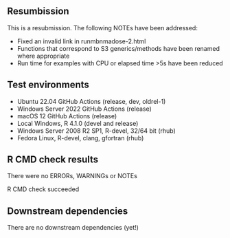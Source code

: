 
## Resumbission

This is a resubmission. The following NOTEs have been addressed:

* Fixed an invalid link in runmbnmadose-2.html
* Functions that correspond to S3 generics/methods have been renamed where appropriate
* Run time for examples with CPU or elapsed time >5s have been reduced


## Test environments

* Ubuntu 22.04 GitHub Actions (release, dev, oldrel-1)
* Windows Server 2022 GitHub Actions (release)
* macOS 12 GitHub Actions (release)
* Local Windows, R 4.1.0 (devel and release)
* Windows Server 2008 R2 SP1, R-devel, 32/64 bit (rhub)
* Fedora Linux, R-devel, clang, gfortran (rhub)


## R CMD check results

There were no ERRORs, WARNINGs or NOTEs

R CMD check succeeded


## Downstream dependencies

There are no downstream dependencies (yet!)
